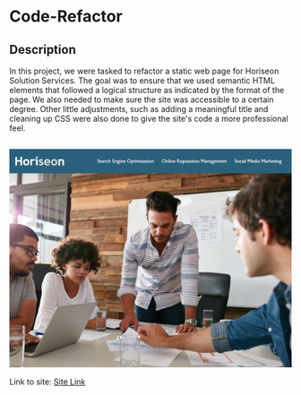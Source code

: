 # Code-Refactor

## Description

In this project, we were tasked to refactor a static web page for Horiseon Solution Services. The goal was to ensure that we used semantic HTML elements that followed a logical structure as indicated by the format of the page. We also needed to make sure the site was accessible to a certain degree. Other little adjustments, such as adding a meaningful title and cleaning up CSS were also done to give the site's code a more professional feel.

##

![Live App](/assets/images/Horiseon-Solutions.png)

Link to site: [Site Link](https://maxfrank13.github.io/Code-Refactor/)
